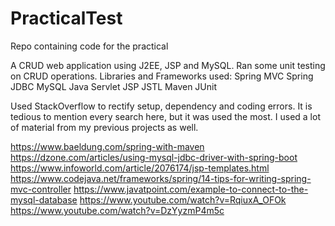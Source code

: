 # PracticalTest
Repo containing code for the practical

A CRUD web application using J2EE, JSP and MySQL. Ran some unit testing on CRUD operations.
Libraries and Frameworks used:
Spring MVC
Spring JDBC
MySQL
Java Servlet
JSP
JSTL
Maven
JUnit

Used StackOverflow to rectify setup, dependency and coding errors. It is tedious to mention every search here, but it was used the most. I used a lot of material from my previous projects as well.

https://www.baeldung.com/spring-with-maven
https://dzone.com/articles/using-mysql-jdbc-driver-with-spring-boot
https://www.infoworld.com/article/2076174/jsp-templates.html
https://www.codejava.net/frameworks/spring/14-tips-for-writing-spring-mvc-controller
https://www.javatpoint.com/example-to-connect-to-the-mysql-database
https://www.youtube.com/watch?v=RqiuxA_OFOk
https://www.youtube.com/watch?v=DzYyzmP4m5c
